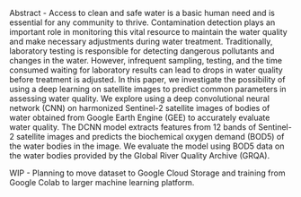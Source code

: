 Abstract - Access to clean and safe water is a basic human need and is essential for any community to thrive. Contamination detection plays an important role in monitoring this vital resource to maintain the water quality and make necessary adjustments during water treatment. Traditionally, laboratory testing is responsible for detecting dangerous pollutants and changes in the water. However, infrequent sampling, testing, and the time consumed waiting for laboratory results can lead to drops in water quality before treatment is adjusted. In this paper, we investigate the possibility of using a deep learning on satellite images to predict common parameters in assessing water quality. We explore using a deep convolutional neural network (CNN) on harmonized Sentinel-2 satellite images of bodies of water obtained from Google Earth Engine (GEE) to accurately evaluate water quality. The DCNN model extracts features from 12 bands of Sentinel-2 satellite images and predicts the biochemical oxygen demand (BOD5) of the water bodies in the image. We evaluate the model using BOD5 data on the water bodies provided by the Global River Quality Archive (GRQA).

WIP - Planning to move dataset to Google Cloud Storage and training from Google Colab to larger machine learning platform.

